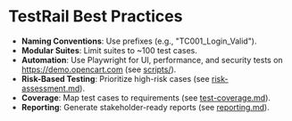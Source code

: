 # TestRail Best Practices

- **Naming Conventions**: Use prefixes (e.g., "TC001_Login_Valid").
- **Modular Suites**: Limit suites to ~100 test cases.
- **Automation**: Use Playwright for UI, performance, and security tests on https://demo.opencart.com (see [scripts/](../scripts/)).
- **Risk-Based Testing**: Prioritize high-risk cases (see [risk-assessment.md](../docs/risk-assessment.md)).
- **Coverage**: Map test cases to requirements (see [test-coverage.md](../docs/test-coverage.md)).
- **Reporting**: Generate stakeholder-ready reports (see [reporting.md](../docs/reporting.md)).